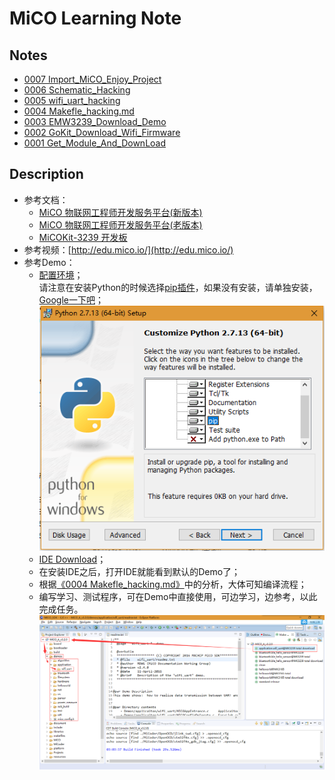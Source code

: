 # MiCO Learning Note

## Notes

* [0007 Import_MiCO_Enjoy_Project](Import_MiCO_Enjoy_Project.md)
* [0006 Schematic_Hacking](Schematic/README.md)
* [0005 wifi_uart_hacking](wifi_uart/README.md)
* [0004 Makefle_hacking.md](Makefle_hacking.md)
* [0003 EMW3239_Download_Demo](EMW3239_Download_Demo.md)
* [0002 GoKit_Download_Wifi_Firmware](GoKit_Download_Wifi_Firmware.md)
* [0001 Get_Module_And_DownLoad](Get_Module_And_DownLoad.md)

## Description

* 参考文档：
  * [MiCO 物联网工程师开发服务平台(新版本)](http://developer.mico.io/)
  * [MiCO 物联网工程师开发服务平台(老版本)](http://developer.mico.io/docs/5)
  * [MiCOKit-3239 开发板](http://developer.mico.io/docs/38)
* 参考视频：[http://edu.mico.io/](http://edu.mico.io/)
* 参考Demo：
  * [配置环境](http://developer.mico.io/handbooks/8)；  
    请注意在安装Python的时候选择[pip插件](https://pypi.python.org/pypi/pip#downloads)，如果没有安装，请单独安装，[Google一下吧](http://bfy.tw/CymH)；
      ![Python_pip_Choose.png](image/Python_pip_Choose.png)
  * [IDE Download](http://developer.mico.io/handbooks/9)；
  * 在安装IDE之后，打开IDE就能看到默认的Demo了；
  * 根据[《0004 Makefle_hacking.md》](Makefle_hacking.md)中的分析，大体可知编译流程；
  * 编写学习、测试程序，可在Demo中直接使用，可边学习，边参考，以此完成任务。  
    ![MiCO_SDK_IDE.png](image/MiCO_SDK_IDE.png)
